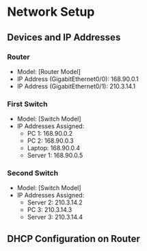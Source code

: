 # Network Setup

## Devices and IP Addresses

### Router
- Model: [Router Model]
- IP Address (GigabitEthernet0/0): 168.90.0.1
- IP Address (GigabitEthernet0/1): 210.3.14.1

### First Switch
- Model: [Switch Model]
- IP Addresses Assigned:
  - PC 1: 168.90.0.2
  - PC 2: 168.90.0.3
  - Laptop: 168.90.0.4
  - Server 1: 168.90.0.5

### Second Switch
- Model: [Switch Model]
- IP Addresses Assigned:
  - Server 2: 210.3.14.2
  - PC 3: 210.3.14.3
  - Server 3: 210.3.14.4
## DHCP Configuration on Router


